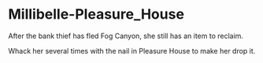 # Millibelle-Pleasure_House

After the bank thief has fled Fog Canyon, she still has an item to reclaim.

Whack her several times with the nail in Pleasure House to make her drop it.
